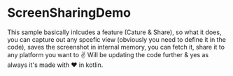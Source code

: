 
# ScreenSharingDemo
This sample basically inlcudes a feature (Cature & Share), so what it does, you can capture out any spcefic view (obviously you need to define it in the code), saves the screenshot in internal memory, you can fetch it, share it to any platform you want to ✌ Will be updating the code further & yes as always it's made with ❤ in kotlin.
